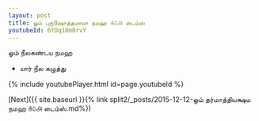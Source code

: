 ```yaml
---
layout: post
title: ஓம் புருஷோத்தமாயா நமஹ ௧௦௮ டைம்ஸ்
youtubeId: 6tDq18m0rvY
---
```

 
 
 ஓம் நீலகண்டய நமஹ  
 
 -  யார் நீல கழுத்து 
 
  
 
  
 
 
 
 
 
 


{% include youtubePlayer.html id=page.youtubeId %}
 
[Next]({{ site.baseurl }}{% link  split2/_posts/2015-12-12-ஓம் தர்மாத்தியக்ஷய நமஹ ௧௦௮ டைம்ஸ்.md%})
 

